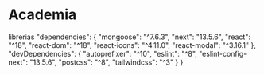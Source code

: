 # Academia
librerias
  "dependencies": {
    "mongoose": "^7.6.3",
    "next": "13.5.6",
    "react": "^18",
    "react-dom": "^18",
    "react-icons": "^4.11.0",
    "react-modal": "^3.16.1"
  },
  "devDependencies": {
    "autoprefixer": "^10",
    "eslint": "^8",
    "eslint-config-next": "13.5.6",
    "postcss": "^8",
    "tailwindcss": "^3"
  }
}
